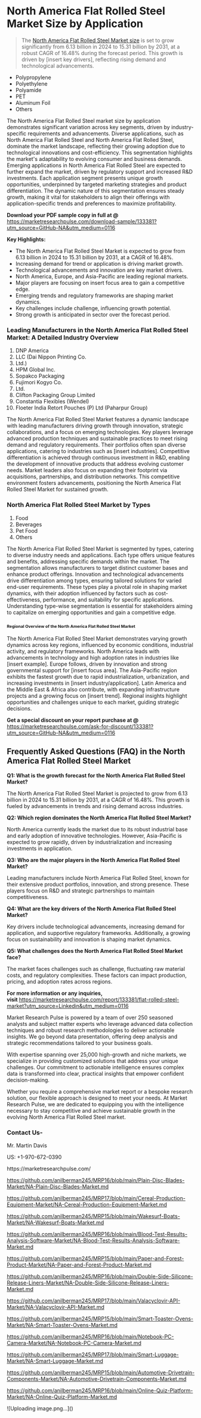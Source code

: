 <h1>North America Flat Rolled Steel Market&nbsp;Size by Application</h1><blockquote><p>The <a href="https://marketresearchpulse.com/download-sample/133381?utm_source=GitHub-NA&amp;utm_medium=0116">North America Flat Rolled Steel Market size</a> is set to grow significantly from 6.13 billion in 2024 to 15.31 billion by 2031, at a robust CAGR of 16.48% during the forecast period. This growth is driven by [insert key drivers], reflecting rising demand and technological advancements.</p></blockquote><ul><li>Polypropylene<li> Polyethylene<li> Polyamide<li> PET<li> Aluminum Foil<li> Others</li></ul><p>The North America Flat Rolled Steel market size by application demonstrates significant variation across key segments, driven by industry-specific requirements and advancements. Diverse applications, such as North America Flat Rolled Steel and North America Flat Rolled Steel, dominate the market landscape, reflecting their growing adoption due to technological innovations and cost-efficiency. This segmentation highlights the market's adaptability to evolving consumer and business demands. Emerging applications in North America Flat Rolled Steel are expected to further expand the market, driven by regulatory support and increased R&D investments. Each application segment presents unique growth opportunities, underpinned by targeted marketing strategies and product differentiation. The dynamic nature of this segmentation ensures steady growth, making it vital for stakeholders to align their offerings with application-specific trends and preferences to maximize profitability.</p><p><strong>Download your PDF sample copy in full at @ </strong><a href="https://marketresearchpulse.com/download-sample/133381?utm_source=GitHub-NA&amp;utm_medium=0116">https://marketresearchpulse.com/download-sample/133381?utm_source=GitHub-NA&amp;utm_medium=0116</a></p><p><strong>Key Highlights: </strong></p><ul><li>The North America Flat Rolled Steel Market is expected to grow from 6.13 billion in 2024 to 15.31 billion by 2031, at a CAGR of 16.48%.</li><li>Increasing demand for trend or application is driving market growth.</li><li>Technological advancements and innovation are key market drivers.</li><li>North America, Europe, and Asia-Pacific are leading regional markets.</li><li>Major players are focusing on insert focus area to gain a competitive edge.</li><li>Emerging trends and regulatory frameworks are shaping market dynamics.</li><li>Key challenges include challenge, influencing growth potential.</li><li>Strong growth is anticipated in sector over the forecast period.</li></ul><h3>Leading Manufacturers in the North America Flat Rolled Steel Market: A Detailed Industry Overview</h3><ol><li>DNP America</li><li>LLC (Dai Nippon Printing Co.</li><li>Ltd.)</li><li>HPM Global Inc.</li><li>Sopakco Packaging</li><li>Fujimori Kogyo Co.</li><li>Ltd.</li><li>Clifton Packaging Group Limited</li><li>Constantia Flexibles (Wendel)</li><li>Floeter India Retort Pouches (P) Ltd (Paharpur Group)</li></ol><div class="flex max-w-full flex-col flex-grow"><div class="min-h-8 text-message flex w-full flex-col items-end gap-2 whitespace-normal break-words [.text-message+&amp;]:mt-5" dir="auto" data-message-author-role="assistant" data-message-id="fd8432e4-4910-450d-b182-61b7bfb0a01f" data-message-model-slug="gpt-4o"><div class="flex w-full flex-col gap-1 empty:hidden first:pt-[3px]"><div class="markdown prose w-full break-words dark:prose-invert light"><p>The North America Flat Rolled Steel Market features a dynamic landscape with leading manufacturers driving growth through innovation, strategic collaborations, and a focus on emerging technologies. Key players leverage advanced production techniques and sustainable practices to meet rising demand and regulatory requirements. Their portfolios often span diverse applications, catering to industries such as [insert industries]. Competitive differentiation is achieved through continuous investment in R&amp;D, enabling the development of innovative products that address evolving customer needs. Market leaders also focus on expanding their footprint via acquisitions, partnerships, and distribution networks. This competitive environment fosters advancements, positioning the North America Flat Rolled Steel Market for sustained growth.</p></div></div></div></div><h3>North America Flat Rolled Steel Market by Types</h3><ol><li>Food<li> Beverages<li> Pet Food<li> Others</li></ol><div class="flex max-w-full flex-col flex-grow"><div class="min-h-8 text-message flex w-full flex-col items-end gap-2 whitespace-normal break-words [.text-message+&amp;]:mt-5" dir="auto" data-message-author-role="assistant" data-message-id="084470be-0bb7-4664-bddf-5156b4f41249" data-message-model-slug="gpt-4o-mini"><div class="flex w-full flex-col gap-1 empty:hidden first:pt-[3px]"><div class="markdown prose w-full break-words dark:prose-invert light"><p>The North America Flat Rolled Steel Market is segmented by types, catering to diverse industry needs and applications. Each type offers unique features and benefits, addressing specific demands within the market. The segmentation allows manufacturers to target distinct customer bases and enhance product offerings. Innovation and technological advancements drive differentiation among types, ensuring tailored solutions for varied end-user requirements. These types play a pivotal role in shaping market dynamics, with their adoption influenced by factors such as cost-effectiveness, performance, and suitability for specific applications. Understanding type-wise segmentation is essential for stakeholders aiming to capitalize on emerging opportunities and gain a competitive edge.</p></div></div></div></div><h3><span style="font-size: 11px;">Regional Overview of the North America Flat Rolled Steel Market</span></h3><div class="flex max-w-full flex-col flex-grow"><div class="min-h-8 text-message flex w-full flex-col items-end gap-2 whitespace-normal break-words [.text-message+&amp;]:mt-5" dir="auto" data-message-author-role="assistant" data-message-id="e9038762-ce64-4e30-91c9-9bd413514231" data-message-model-slug="gpt-4o-mini"><div class="flex w-full flex-col gap-1 empty:hidden first:pt-[3px]"><div class="markdown prose w-full break-words dark:prose-invert light"><p>The North America Flat Rolled Steel Market demonstrates varying growth dynamics across key regions, influenced by economic conditions, industrial activity, and regulatory frameworks. North America leads with advancements in technology and high adoption rates in industries like [insert example]. Europe follows, driven by innovation and strong governmental support for [insert focus area]. The Asia-Pacific region exhibits the fastest growth due to rapid industrialization, urbanization, and increasing investments in [insert industry/application]. Latin America and the Middle East &amp; Africa also contribute, with expanding infrastructure projects and a growing focus on [insert trend]. Regional insights highlight opportunities and challenges unique to each market, guiding strategic decisions.</p></div></div></div></div><p><strong>Get a special discount on your report purchase at @ </strong><a href="https://marketresearchpulse.com/ask-for-discount/133381?utm_source=GitHub-NA&amp;utm_medium=0116">https://marketresearchpulse.com/ask-for-discount/133381?utm_source=GitHub-NA&amp;utm_medium=0116</a></p><h2>Frequently Asked Questions (FAQ) in the North America Flat Rolled Steel Market</h2><p><strong>Q1: What is the growth forecast for the North America Flat Rolled Steel Market?</strong></p><p>The North America Flat Rolled Steel Market is projected to grow from 6.13 billion in 2024 to 15.31 billion by 2031, at a CAGR of 16.48%. This growth is fueled by advancements in trends and rising demand across industries.</p><p><strong>Q2: Which region dominates the North America Flat Rolled Steel Market?</strong></p><p>North America currently leads the market due to its robust industrial base and early adoption of innovative technologies. However, Asia-Pacific is expected to grow rapidly, driven by industrialization and increasing investments in application.</p><p><strong>Q3: Who are the major players in the North America Flat Rolled Steel Market?</strong></p><p>Leading manufacturers include North America Flat Rolled Steel, known for their extensive product portfolios, innovation, and strong presence. These players focus on R&amp;D and strategic partnerships to maintain competitiveness.</p><p><strong>Q4: What are the key drivers of the North America Flat Rolled Steel Market?</strong></p><p>Key drivers include technological advancements, increasing demand for application, and supportive regulatory frameworks. Additionally, a growing focus on sustainability and innovation is shaping market dynamics.</p><p><strong>Q5: What challenges does the North America Flat Rolled Steel Market face?</strong></p><p>The market faces challenges such as challenge, fluctuating raw material costs, and regulatory complexities. These factors can impact production, pricing, and adoption rates across regions.</p><p><strong>For more information or any inquiries, visit&nbsp;</strong><a href="https://marketresearchpulse.com/report/133381/flat-rolled-steel-market?utm_source=Linkedin&utm_medium=0116">https://marketresearchpulse.com/report/133381/flat-rolled-steel-market?utm_source=Linkedin&utm_medium=0116</a></p><p>Market Research Pulse is powered by a team of over 250 seasoned analysts and subject matter experts who leverage advanced data collection techniques and robust research methodologies to deliver actionable insights. We go beyond data presentation, offering deep analysis and strategic recommendations tailored to your business goals.</p><p>With expertise spanning over 25,000 high-growth and niche markets, we specialize in providing customized solutions that address your unique challenges. Our commitment to actionable intelligence ensures complex data is transformed into clear, practical insights that empower confident decision-making.</p><p>Whether you require a comprehensive market report or a bespoke research solution, our flexible approach is designed to meet your needs. At Market Research Pulse, we are dedicated to equipping you with the intelligence necessary to stay competitive and achieve sustainable growth in the evolving North America Flat Rolled Steel market.</p><h3><strong>Contact Us-</strong></h3><p>Mr. Martin Davis</p><p>US: +1-970-672-0390</p><p>https://marketresearchpulse.com/</p><p><a href="https://github.com/anilberman245/MRP16/blob/main/Plain-Disc-Blades-Market/NA-Plain-Disc-Blades-Market.md">https://github.com/anilberman245/MRP16/blob/main/Plain-Disc-Blades-Market/NA-Plain-Disc-Blades-Market.md</a></p><p><a href="https://github.com/anilberman245/MRP17/blob/main/Cereal-Production-Equipment-Market/NA-Cereal-Production-Equipment-Market.md">https://github.com/anilberman245/MRP17/blob/main/Cereal-Production-Equipment-Market/NA-Cereal-Production-Equipment-Market.md</a></p><p><a href="https://github.com/anilberman245/MRP15/blob/main/Wakesurf-Boats-Market/NA-Wakesurf-Boats-Market.md">https://github.com/anilberman245/MRP15/blob/main/Wakesurf-Boats-Market/NA-Wakesurf-Boats-Market.md</a></p><p><a href="https://github.com/anilberman245/MRP16/blob/main/Blood-Test-Results-Analysis-Software-Market/NA-Blood-Test-Results-Analysis-Software-Market.md">https://github.com/anilberman245/MRP16/blob/main/Blood-Test-Results-Analysis-Software-Market/NA-Blood-Test-Results-Analysis-Software-Market.md</a></p><p><a href="https://github.com/anilberman245/MRP15/blob/main/Paper-and-Forest-Product-Market/NA-Paper-and-Forest-Product-Market.md">https://github.com/anilberman245/MRP15/blob/main/Paper-and-Forest-Product-Market/NA-Paper-and-Forest-Product-Market.md</a></p><p><a href="https://github.com/anilberman245/MRP16/blob/main/Double-Side-Silicone-Release-Liners-Market/NA-Double-Side-Silicone-Release-Liners-Market.md">https://github.com/anilberman245/MRP16/blob/main/Double-Side-Silicone-Release-Liners-Market/NA-Double-Side-Silicone-Release-Liners-Market.md</a></p><p><a href="https://github.com/anilberman245/MRP17/blob/main/Valacyclovir-API-Market/NA-Valacyclovir-API-Market.md">https://github.com/anilberman245/MRP17/blob/main/Valacyclovir-API-Market/NA-Valacyclovir-API-Market.md</a></p><p><a href="https://github.com/anilberman245/MRP15/blob/main/Smart-Toaster-Ovens-Market/NA-Smart-Toaster-Ovens-Market.md">https://github.com/anilberman245/MRP15/blob/main/Smart-Toaster-Ovens-Market/NA-Smart-Toaster-Ovens-Market.md</a></p><p><a href="https://github.com/anilberman245/MRP16/blob/main/Notebook-PC-Camera-Market/NA-Notebook-PC-Camera-Market.md">https://github.com/anilberman245/MRP16/blob/main/Notebook-PC-Camera-Market/NA-Notebook-PC-Camera-Market.md</a></p><p><a href="https://github.com/anilberman245/MRP17/blob/main/Smart-Luggage-Market/NA-Smart-Luggage-Market.md">https://github.com/anilberman245/MRP17/blob/main/Smart-Luggage-Market/NA-Smart-Luggage-Market.md</a></p><p><a href="https://github.com/anilberman245/MRP15/blob/main/Automotive-Drivetrain-Components-Market/NA-Automotive-Drivetrain-Components-Market.md">https://github.com/anilberman245/MRP15/blob/main/Automotive-Drivetrain-Components-Market/NA-Automotive-Drivetrain-Components-Market.md</a></p><p><a href="https://github.com/anilberman245/MRP16/blob/main/Online-Quiz-Platform-Market/NA-Online-Quiz-Platform-Market.md">https://github.com/anilberman245/MRP16/blob/main/Online-Quiz-Platform-Market/NA-Online-Quiz-Platform-Market.md</a></p>
![Uploading image.png…]()
